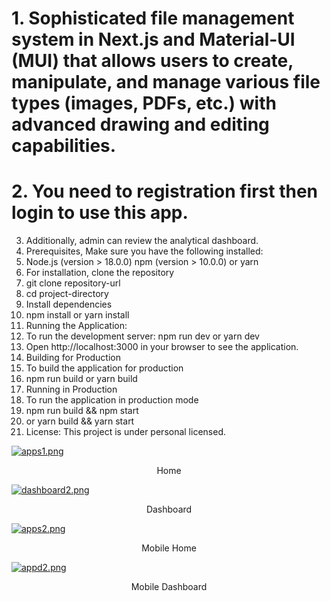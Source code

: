 # 1. Sophisticated file management system in Next.js and Material-UI (MUI) that allows users to create, manipulate, and manage various file types (images, PDFs, etc.) with advanced drawing and editing capabilities.
# 2. You need to registration first then login to use this app.
3. Additionally, admin can review the analytical dashboard.
4. Prerequisites, Make sure you have the following installed:
5. Node.js (version > 18.0.0) npm (version > 10.0.0) or yarn
6. For installation, clone the repository
7. git clone repository-url
8. cd project-directory
9. Install dependencies
10. npm install or yarn install
11. Running the Application:
12. To run the development server: npm run dev or yarn dev
13. Open http://localhost:3000 in your browser to see the application.
14. Building for Production
15. To build the application for production
16. npm run build or yarn build
17. Running in Production
18. To run the application in production mode
19. npm run build && npm start
20. or yarn build && yarn start
21. License: This project is under personal licensed.

[![apps1.png](https://i.postimg.cc/FRXCBNnd/apps1.png)](https://postimg.cc/qtQGtVr4)
<center>Home</center>

[![dashboard2.png](https://i.postimg.cc/HkQytm5P/dashboard2.png)](https://postimg.cc/zyGvJ9xn)
<center>Dashboard</center>

[![apps2.png](https://i.postimg.cc/3RjfMVPL/apps2.png)](https://postimg.cc/S2sfCTQ8)
<center>Mobile Home</center>

[![appd2.png](https://i.postimg.cc/d3qHJnFJ/appd2.png)](https://postimg.cc/ZBMFc80Q)
<center>Mobile Dashboard</center>
